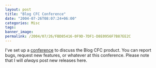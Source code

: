 ```yaml
---
layout: post
title: "Blog CFC Conference"
date: "2004-07-26T08:07:24+06:00"
categories: Misc 
tags: 
banner_image: 
permalink: /2004/07/26/FBD85416-0F9D-7DF1-D8E0956F7B87EE2C
---
```


I've set up a <a href="http://www.camdenfamily.com/morpheus/forums/forums.cfm?conferenceid=4">conference</a> to discuss the Blog CFC product. You can report bugs, request new features, or whatever at this conference. Please note that I will <i>always</i> post new releases here.
